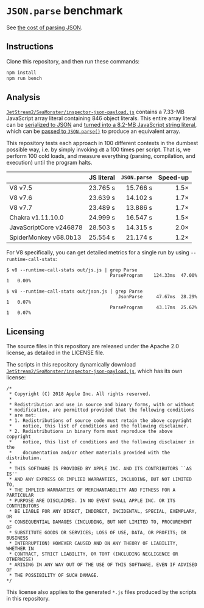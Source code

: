 # `JSON.parse` benchmark

See [the cost of parsing JSON](https://v8.dev/blog/cost-of-javascript-2019#json).

## Instructions

Clone this repository, and then run these commands:

```bash
npm install
npm run bench
```

## Analysis

[`JetStream2/SeaMonster/inspector-json-payload.js`](https://raw.githubusercontent.com/WebKit/webkit/ffdd2799d3237993354978b9d0cdd1d248fe3787/PerformanceTests/JetStream2/SeaMonster/inspector-json-payload.js) contains a 7.33-MB JavaScript array literal containing 846 object literals. This entire array literal can be [serialized to JSON](https://github.com/GoogleChromeLabs/json-parse-benchmark/blob/c0dec965dfbb6e30f077974ce172296f1f90d5da/build.js#L18) and [turned into a 8.2-MB JavaScript string literal](https://github.com/GoogleChromeLabs/json-parse-benchmark/blob/c0dec965dfbb6e30f077974ce172296f1f90d5da/build.js#L19), which can be [passed to `JSON.parse()`](https://github.com/GoogleChromeLabs/json-parse-benchmark/blob/c0dec965dfbb6e30f077974ce172296f1f90d5da/build.js#L22) to produce an equivalent array.

This repository tests each approach in 100 different contexts in the dumbest possible way, i.e. by simply invoking `d8` a 100 times per script. That is, we perform 100 cold loads, and measure everything (parsing, compilation, and execution) until the program halts.

|                        | JS literal | `JSON.parse` | Speed-up |
| ---------------------- | ---------: | -----------: | -------: |
| V8 v7.5                |   23.765 s |     15.766 s |     1.5× |
| V8 v7.6                |   23.639 s |     14.102 s |     1.7× |
| V8 v7.7                |   23.489 s |     13.886 s |     1.7× |
| Chakra v1.11.10.0      |   24.999 s |     16.547 s |     1.5× |
| JavaScriptCore v246878 |   28.503 s |     14.315 s |     2.0× |
| SpiderMonkey v68.0b13  |   25.554 s |     21.174 s |     1.2× |

For V8 specifically, you can get detailed metrics for a single run by using `--runtime-call-stats`:

```
$ v8 --runtime-call-stats out/js.js | grep Parse
                                      ParseProgram    124.33ms  47.00%         1   0.00%

$ v8 --runtime-call-stats out/json.js | grep Parse
                                         JsonParse     47.67ms  28.29%         1   0.07%
                                      ParseProgram     43.17ms  25.62%         1   0.07%
```

## Licensing

The source files in this repository are released under the Apache 2.0 license, as detailed in the LICENSE file.

The scripts in this repository dynamically download [`JetStream2/SeaMonster/inspector-json-payload.js`](https://raw.githubusercontent.com/WebKit/webkit/ffdd2799d3237993354978b9d0cdd1d248fe3787/PerformanceTests/JetStream2/SeaMonster/inspector-json-payload.js), which has its own license:

```
/*
 * Copyright (C) 2018 Apple Inc. All rights reserved.
 *
 * Redistribution and use in source and binary forms, with or without
 * modification, are permitted provided that the following conditions
 * are met:
 * 1. Redistributions of source code must retain the above copyright
 *    notice, this list of conditions and the following disclaimer.
 * 2. Redistributions in binary form must reproduce the above copyright
 *    notice, this list of conditions and the following disclaimer in the
 *    documentation and/or other materials provided with the distribution.
 *
 * THIS SOFTWARE IS PROVIDED BY APPLE INC. AND ITS CONTRIBUTORS ``AS IS''
 * AND ANY EXPRESS OR IMPLIED WARRANTIES, INCLUDING, BUT NOT LIMITED TO,
 * THE IMPLIED WARRANTIES OF MERCHANTABILITY AND FITNESS FOR A PARTICULAR
 * PURPOSE ARE DISCLAIMED. IN NO EVENT SHALL APPLE INC. OR ITS CONTRIBUTORS
 * BE LIABLE FOR ANY DIRECT, INDIRECT, INCIDENTAL, SPECIAL, EXEMPLARY, OR
 * CONSEQUENTIAL DAMAGES (INCLUDING, BUT NOT LIMITED TO, PROCUREMENT OF
 * SUBSTITUTE GOODS OR SERVICES; LOSS OF USE, DATA, OR PROFITS; OR BUSINESS
 * INTERRUPTION) HOWEVER CAUSED AND ON ANY THEORY OF LIABILITY, WHETHER IN
 * CONTRACT, STRICT LIABILITY, OR TORT (INCLUDING NEGLIGENCE OR OTHERWISE)
 * ARISING IN ANY WAY OUT OF THE USE OF THIS SOFTWARE, EVEN IF ADVISED OF
 * THE POSSIBILITY OF SUCH DAMAGE.
*/
```

This license also applies to the generated `*.js` files produced by the scripts in this repository.
